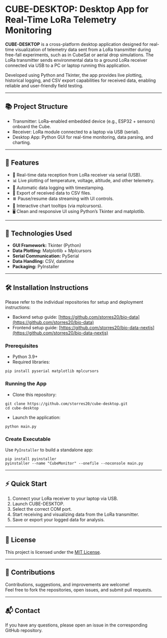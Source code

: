 # CUBE-DESKTOP: Desktop App for Real-Time LoRa Telemetry Monitoring

**CUBE-DESKTOP** is a cross-platform desktop application designed for real-time visualization of telemetry data sent from a LoRa transmitter during free-fall experiments, such as in CubeSat or aerial drop simulations. The LoRa transmitter sends environmental data to a ground LoRa receiver connected via USB to a PC or laptop running this application.

Developed using Python and Tkinter, the app provides live plotting, historical logging, and CSV export capabilities for received data, enabling reliable and user-friendly field testing.

---

## 📚 Project Structure

- Transmitter: LoRa-enabled embedded device (e.g., ESP32 + sensors) onboard the Cube.
- Receiver: LoRa module connected to a laptop via USB (serial).
- Desktop App: Python GUI for real-time monitoring, data parsing, and charting.

---

## 🚀 Features

- 📡 Real-time data reception from LoRa receiver via serial (USB).
- 📊 Live plotting of temperature, voltage, altitude, and other telemetry.
- 📝 Automatic data logging with timestamping.
- 💾 Export of received data to CSV files.
- ⏸️ Pause/resume data streaming with UI controls.
- 🔎 Interactive chart tooltips (via mplcursors).
- 🖥️ Clean and responsive UI using Python’s Tkinter and matplotlib.

---

## 🔧 Technologies Used

- **GUI Framework:** Tkinter (Python)
- **Data Plotting:** Matplotlib + Mplcursors
- **Serial Communication:** PySerial
- **Data Handling:** CSV, datetime
- **Packaging:** PyInstaller

---

## 🛠️ Installation Instructions

Please refer to the individual repositories for setup and deployment instructions:

- Backend setup guide: [https://github.com/storres20/bio-data](https://github.com/storres20/bio-data)
- Frontend setup guide: [https://github.com/storres20/bio-data-nextjs](https://github.com/storres20/bio-data-nextjs)

### Prerequisites
- Python 3.9+
- Required libraries:

```
pip install pyserial matplotlib mplcursors
```

### Running the App
- Clone this repository:
```
git clone https://github.com/storres20/cube-desktop.git
cd cube-desktop
```
- Launch the application:
```
python main.py
```

### Create Executable
Use `PyInstaller` to build a standalone app:
```
pip install pyinstaller
pyinstaller --name "CubeMonitor" --onefile --noconsole main.py
```

---

## ⚡ Quick Start

1. Connect your LoRa receiver to your laptop via USB.
2. Launch CUBE-DESKTOP.
3. Select the correct COM port.
4. Start receiving and visualizing data from the LoRa transmitter.
5. Save or export your logged data for analysis.

---

## 📜 License

This project is licensed under the [MIT License](https://github.com/storres20/temphu/blob/main/LICENSE.txt).

---

## 🤝 Contributions

Contributions, suggestions, and improvements are welcome!  
Feel free to fork the repositories, open issues, and submit pull requests.

---

## 📬 Contact

If you have any questions, please open an issue in the corresponding GitHub repository.
